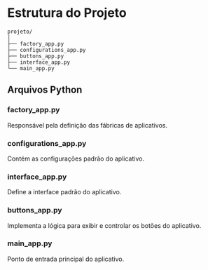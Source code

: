 # Estrutura do Projeto
````plaintext
projeto/
│
├── factory_app.py
├── configurations_app.py
├── buttons_app.py
├── interface_app.py
└── main_app.py
````

## Arquivos Python

### factory_app.py
Responsável pela definição das fábricas de aplicativos.

### configurations_app.py
Contém as configurações padrão do aplicativo.

### interface_app.py
Define a interface padrão do aplicativo.

### buttons_app.py
Implementa a lógica para exibir e controlar os botões do aplicativo.

### main_app.py
Ponto de entrada principal do aplicativo.
